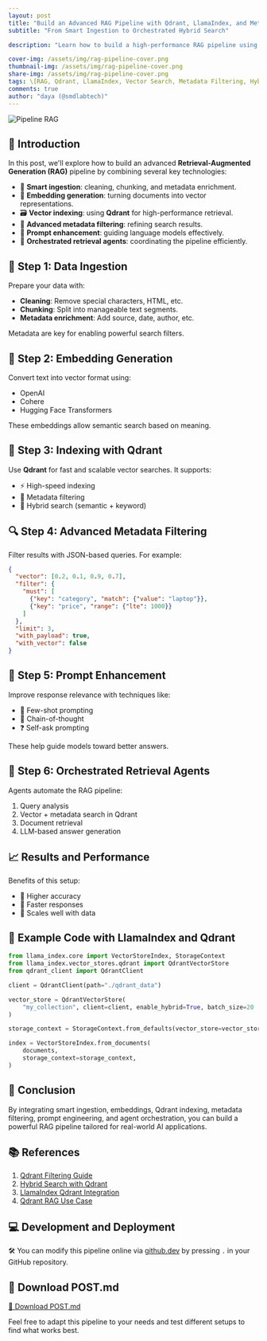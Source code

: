 ```yaml
---
layout: post
title: "Build an Advanced RAG Pipeline with Qdrant, LlamaIndex, and Metadata Filtering"
subtitle: "From Smart Ingestion to Orchestrated Hybrid Search"

description: "Learn how to build a high-performance RAG pipeline using smart ingestion, embeddings, Qdrant vector indexing, advanced metadata filtering, prompt enhancement, and orchestrated retrieval agents."

cover-img: /assets/img/rag-pipeline-cover.png
thumbnail-img: /assets/img/rag-pipeline-cover.png
share-img: /assets/img/rag-pipeline-cover.png
tags: \[RAG, Qdrant, LlamaIndex, Vector Search, Metadata Filtering, Hybrid Search, LangChain]
comments: true
author: "daya (@smdlabtech)"
---
```



![Pipeline RAG](https://tse3.mm.bing.net/th?id=OIP.NvLD-hpcyRESG2WZrU66PQHaDt\&pid=Api)

## 🚀 Introduction

In this post, we'll explore how to build an advanced **Retrieval-Augmented Generation (RAG)** pipeline by combining several key technologies:

* 🧹 **Smart ingestion**: cleaning, chunking, and metadata enrichment.
* 🧠 **Embedding generation**: turning documents into vector representations.
* 🗃️ **Vector indexing**: using **Qdrant** for high-performance retrieval.
* 🧾 **Advanced metadata filtering**: refining search results.
* 🧪 **Prompt enhancement**: guiding language models effectively.
* 🤖 **Orchestrated retrieval agents**: coordinating the pipeline efficiently.

## 🧹 Step 1: Data Ingestion

Prepare your data with:

* **Cleaning**: Remove special characters, HTML, etc.
* **Chunking**: Split into manageable text segments.
* **Metadata enrichment**: Add source, date, author, etc.

Metadata are key for enabling powerful search filters.

## 🧠 Step 2: Embedding Generation

Convert text into vector format using:

* OpenAI
* Cohere
* Hugging Face Transformers

These embeddings allow semantic search based on meaning.

## 📃 Step 3: Indexing with Qdrant

Use **Qdrant** for fast and scalable vector searches. It supports:

* ⚡ High-speed indexing
* 🎯 Metadata filtering
* 🔀 Hybrid search (semantic + keyword)

## 🔍 Step 4: Advanced Metadata Filtering

Filter results with JSON-based queries. For example:

```json
{
  "vector": [0.2, 0.1, 0.9, 0.7],
  "filter": {
    "must": [
      {"key": "category", "match": {"value": "laptop"}},
      {"key": "price", "range": {"lte": 1000}}
    ]
  },
  "limit": 3,
  "with_payload": true,
  "with_vector": false
}
```

## 🧪 Step 5: Prompt Enhancement

Improve response relevance with techniques like:

* 📘 Few-shot prompting
* 🧠 Chain-of-thought
* ❓ Self-ask prompting

These help guide models toward better answers.

## 🤖 Step 6: Orchestrated Retrieval Agents

Agents automate the RAG pipeline:

1. Query analysis
2. Vector + metadata search in Qdrant
3. Document retrieval
4. LLM-based answer generation

## 📈 Results and Performance

Benefits of this setup:

* 🎯 Higher accuracy
* 🚀 Faster responses
* 🔄 Scales well with data

## 🧹 Example Code with LlamaIndex and Qdrant

```python
from llama_index.core import VectorStoreIndex, StorageContext
from llama_index.vector_stores.qdrant import QdrantVectorStore
from qdrant_client import QdrantClient

client = QdrantClient(path="./qdrant_data")

vector_store = QdrantVectorStore(
    "my_collection", client=client, enable_hybrid=True, batch_size=20
)

storage_context = StorageContext.from_defaults(vector_store=vector_store)

index = VectorStoreIndex.from_documents(
    documents,
    storage_context=storage_context,
)
```

## 📌 Conclusion

By integrating smart ingestion, embeddings, Qdrant indexing, metadata filtering, prompt engineering, and agent orchestration, you can build a powerful RAG pipeline tailored for real-world AI applications.

## 📚 References

1. [Qdrant Filtering Guide](https://qdrant.tech/articles/vector-search-filtering/)
2. [Hybrid Search with Qdrant](https://qdrant.tech/articles/hybrid-search/)
3. [LlamaIndex Qdrant Integration](https://docs.llamaindex.ai/en/stable/examples/vector_stores/Qdrant_metadata_filter/)
4. [Qdrant RAG Use Case](https://qdrant.tech/rag/)

## 💻 Development and Deployment

🛠️ You can modify this pipeline online via [github.dev](https://github.dev) by pressing `.` in your GitHub repository.

## 📎 Download POST.md

[📄 Download POST.md](./Rag_file_method.md)

Feel free to adapt this pipeline to your needs and test different setups to find what works best.
